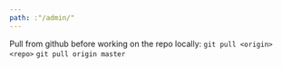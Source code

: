 ```yaml
---
path: :"/admin/"
---
```


Pull from github before working on the repo locally: `git pull <origin> <repo>`
`git pull origin master`